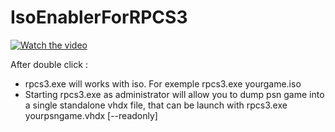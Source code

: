 # IsoEnablerForRPCS3

[![Watch the video](https://user-images.githubusercontent.com/45721836/256864249-ed1b3f0e-c44e-4e4b-a605-a385dd89cf8c.png)](https://youtu.be/Zya1RVTpS0s)

After double click : 
- rpcs3.exe will works with iso. For exemple rpcs3.exe yourgame.iso
- Starting rpcs3.exe as administrator will allow you to dump psn game into a single standalone vhdx file, that can be launch with rpcs3.exe yourpsngame.vhdx [--readonly]
